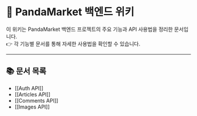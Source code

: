 # 🐼 PandaMarket 백엔드 위키

이 위키는 PandaMarket 백엔드 프로젝트의 주요 기능과 API 사용법을 정리한 문서입니다.  
👉 각 기능별 문서를 통해 자세한 사용법을 확인할 수 있습니다.

---

## 📚 문서 목록

- [[Auth API]]
- [[Articles API]]
- [[Comments API]]
- [[Images API]]
